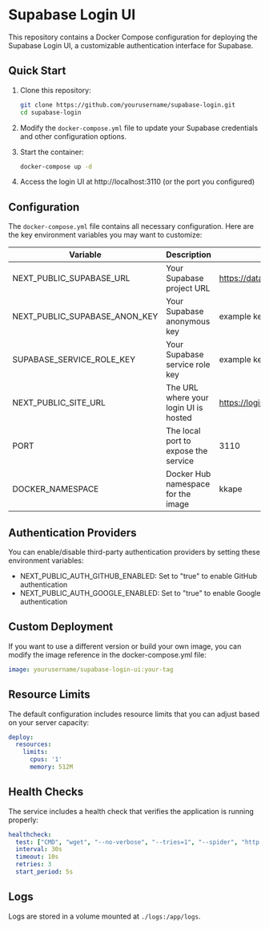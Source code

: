 # Supabase Login UI

This repository contains a Docker Compose configuration for deploying the Supabase Login UI, a customizable authentication interface for Supabase.

## Quick Start

1. Clone this repository:
   ```bash
   git clone https://github.com/yourusername/supabase-login.git
   cd supabase-login
   ```

2. Modify the `docker-compose.yml` file to update your Supabase credentials and other configuration options.

3. Start the container:
   ```bash
   docker-compose up -d
   ```

4. Access the login UI at http://localhost:3110 (or the port you configured)

## Configuration

The `docker-compose.yml` file contains all necessary configuration. Here are the key environment variables you may want to customize:

| Variable | Description | Default |
|----------|-------------|---------|
| NEXT_PUBLIC_SUPABASE_URL | Your Supabase project URL | https://database.example.com |
| NEXT_PUBLIC_SUPABASE_ANON_KEY | Your Supabase anonymous key | example key |
| SUPABASE_SERVICE_ROLE_KEY | Your Supabase service role key | example key |
| NEXT_PUBLIC_SITE_URL | The URL where your login UI is hosted | https://login.example.com |
| PORT | The local port to expose the service | 3110 |
| DOCKER_NAMESPACE | Docker Hub namespace for the image | kkape |

## Authentication Providers

You can enable/disable third-party authentication providers by setting these environment variables:

- NEXT_PUBLIC_AUTH_GITHUB_ENABLED: Set to "true" to enable GitHub authentication
- NEXT_PUBLIC_AUTH_GOOGLE_ENABLED: Set to "true" to enable Google authentication

## Custom Deployment

If you want to use a different version or build your own image, you can modify the image reference in the docker-compose.yml file:

```yaml
image: yourusername/supabase-login-ui:your-tag
```

## Resource Limits

The default configuration includes resource limits that you can adjust based on your server capacity:

```yaml
deploy:
  resources:
    limits:
      cpus: '1'
      memory: 512M
```

## Health Checks

The service includes a health check that verifies the application is running properly:

```yaml
healthcheck:
  test: ["CMD", "wget", "--no-verbose", "--tries=1", "--spider", "http://localhost:3000/"]
  interval: 30s
  timeout: 10s
  retries: 3
  start_period: 5s
```

## Logs

Logs are stored in a volume mounted at `./logs:/app/logs`. 